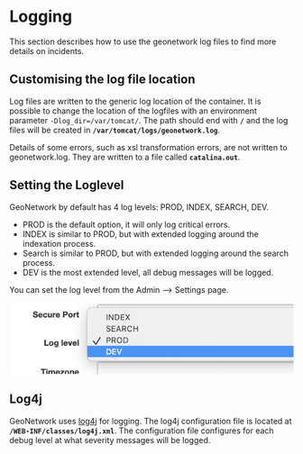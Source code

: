 # Logging

This section describes how to use the geonetwork log files to find more details on incidents.

## Customising the log file location

Log files are written to the generic log location of the container. It is possible to change the location of the logfiles with an environment parameter ``-Dlog_dir=/var/tomcat/``. The path should end with **`/`** and the log files will be created in **`/var/tomcat/logs/geonetwork.log`**.

Details of some errors, such as xsl transformation errors, are not written to geonetwork.log. They are written to a file called **`catalina.out`**.

## Setting the Loglevel

GeoNetwork by default has 4 log levels: PROD, INDEX, SEARCH, DEV.

-   PROD is the default option, it will only log critical errors.
-   INDEX is similar to PROD, but with extended logging around the indexation process.
-   Search is similar to PROD, but with extended logging around the search process.
-   DEV is the most extended level, all debug messages will be logged.

You can set the log level from the Admin --> Settings page.

![](img/log-setting.png)

## Log4j

GeoNetwork uses [log4j](https://logging.apache.org/log4j) for logging. The log4j configuration file is located at **`/WEB-INF/classes/log4j.xml`**. The configuration file configures for each debug level at what severity messages will be logged.
